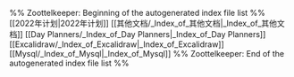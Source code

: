 %% Zoottelkeeper: Beginning of the autogenerated index file list  %%
 [[2022年计划|2022年计划]]
 [[其他文档/_Index_of_其他文档|_Index_of_其他文档]]
 [[Day Planners/_Index_of_Day Planners|_Index_of_Day Planners]]
 [[Excalidraw/_Index_of_Excalidraw|_Index_of_Excalidraw]]
 [[Mysql/_Index_of_Mysql|_Index_of_Mysql]]
%% Zoottelkeeper: End of the autogenerated index file list  %%

